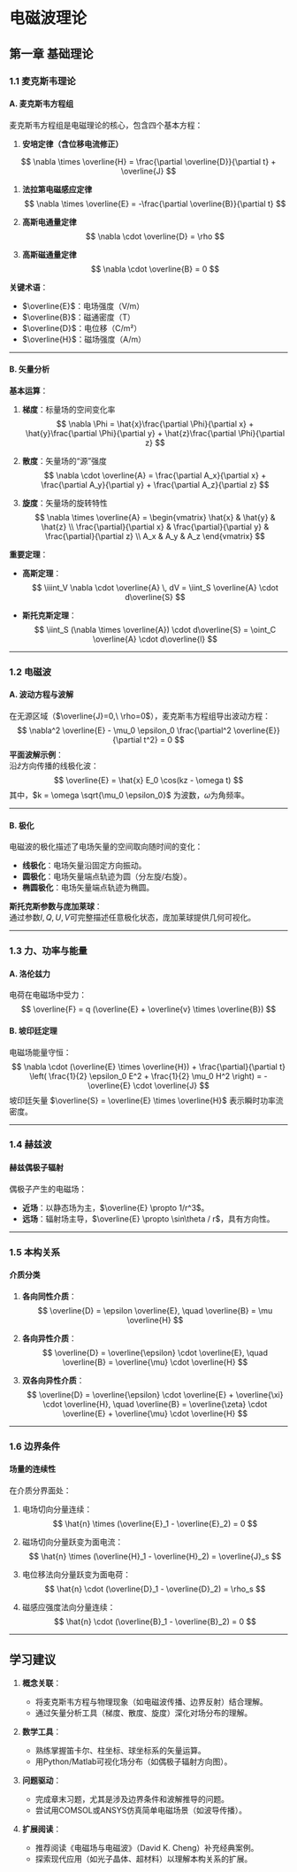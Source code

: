 

# 电磁波理论

## 第一章 基础理论

### 1.1 麦克斯韦理论

#### A. 麦克斯韦方程组
麦克斯韦方程组是电磁理论的核心，包含四个基本方程：

1. **安培定律（含位移电流修正）**  
  
 $$
   \nabla \times \overline{H} = \frac{\partial \overline{D}}{\partial t} + \overline{J}
$$
   
1. **法拉第电磁感应定律**  
$$
   \nabla \times \overline{E} = -\frac{\partial \overline{B}}{\partial t}
$$ 
   
2. **高斯电通量定律**  
$$
   \nabla \cdot \overline{D} = \rho
$$
   
3. **高斯磁通量定律**  
$$
   \nabla \cdot \overline{B} = 0
$$

**关键术语**：
- $\overline{E}$：电场强度（V/m）
- $\overline{B}$：磁通密度（T）
- $\overline{D}$：电位移（C/m²）
- $\overline{H}$：磁场强度（A/m）

---

#### B. 矢量分析
**基本运算**：
1. **梯度**：标量场的空间变化率  
$$
   \nabla \Phi = \hat{x}\frac{\partial \Phi}{\partial x} + \hat{y}\frac{\partial \Phi}{\partial y} + \hat{z}\frac{\partial \Phi}{\partial z}
$$
   
2. **散度**：矢量场的“源”强度  
$$
   \nabla \cdot \overline{A} = \frac{\partial A_x}{\partial x} + \frac{\partial A_y}{\partial y} + \frac{\partial A_z}{\partial z}
$$
   
3. **旋度**：矢量场的旋转特性  
$$
   \nabla \times \overline{A} = \begin{vmatrix}
   \hat{x} & \hat{y} & \hat{z} \\
   \frac{\partial}{\partial x} & \frac{\partial}{\partial y} & \frac{\partial}{\partial z} \\
   A_x & A_y & A_z
   \end{vmatrix}
$$

**重要定理**：
- **高斯定理**：  
$$
  \iiint_V \nabla \cdot \overline{A} \, dV = \iint_S \overline{A} \cdot d\overline{S}
$$
  
- **斯托克斯定理**：  
$$
  \iint_S (\nabla \times \overline{A}) \cdot d\overline{S} = \oint_C \overline{A} \cdot d\overline{l}
$$

---

### 1.2 电磁波

#### A. 波动方程与波解
在无源区域（$\overline{J}=0,\ \rho=0$），麦克斯韦方程组导出波动方程：
$$
\nabla^2 \overline{E} - \mu_0 \epsilon_0 \frac{\partial^2 \overline{E}}{\partial t^2} = 0
$$
**平面波解示例**：  
沿$\hat{z}$方向传播的线极化波：
$$
\overline{E} = \hat{x} E_0 \cos(kz - \omega t)
$$
其中，$k = \omega \sqrt{\mu_0 \epsilon_0}$ 为波数，$\omega$为角频率。

---

#### B. 极化
电磁波的极化描述了电场矢量的空间取向随时间的变化：
- **线极化**：电场矢量沿固定方向振动。
- **圆极化**：电场矢量端点轨迹为圆（分左旋/右旋）。
- **椭圆极化**：电场矢量端点轨迹为椭圆。

**斯托克斯参数与庞加莱球**：  
通过参数$I, Q, U, V$可完整描述任意极化状态，庞加莱球提供几何可视化。

---

### 1.3 力、功率与能量

#### A. 洛伦兹力
电荷在电磁场中受力：
$$
\overline{F} = q (\overline{E} + \overline{v} \times \overline{B})
$$

#### B. 坡印廷定理
电磁场能量守恒：
$$
\nabla \cdot (\overline{E} \times \overline{H}) + \frac{\partial}{\partial t} \left( \frac{1}{2} \epsilon_0 E^2 + \frac{1}{2} \mu_0 H^2 \right) = -\overline{E} \cdot \overline{J}
$$
坡印廷矢量 $\overline{S} = \overline{E} \times \overline{H}$ 表示瞬时功率流密度。

---

### 1.4 赫兹波

#### 赫兹偶极子辐射
偶极子产生的电磁场：
- **近场**：以静态场为主，$\overline{E} \propto 1/r^3$。
- **远场**：辐射场主导，$\overline{E} \propto \sin\theta / r$，具有方向性。

---

### 1.5 本构关系

#### 介质分类
1. **各向同性介质**：  
   $$
   \overline{D} = \epsilon \overline{E}, \quad \overline{B} = \mu \overline{H}
   $$
   
2. **各向异性介质**：  
   $$
   \overline{D} = \overline{\epsilon} \cdot \overline{E}, \quad \overline{B} = \overline{\mu} \cdot \overline{H}
   $$
   
3. **双各向异性介质**：  
   $$
   \overline{D} = \overline{\epsilon} \cdot \overline{E} + \overline{\xi} \cdot \overline{H}, \quad \overline{B} = \overline{\zeta} \cdot \overline{E} + \overline{\mu} \cdot \overline{H}
   $$
---

### 1.6 边界条件

#### 场量的连续性
在介质分界面处：
1. 电场切向分量连续：  
   $$
   \hat{n} \times (\overline{E}_1 - \overline{E}_2) = 0
   $$
   
2. 磁场切向分量跃变为面电流：  
   $$
   \hat{n} \times (\overline{H}_1 - \overline{H}_2) = \overline{J}_s
   $$
   
3. 电位移法向分量跃变为面电荷：  
   $$
   \hat{n} \cdot (\overline{D}_1 - \overline{D}_2) = \rho_s
   $$
   
4. 磁感应强度法向分量连续：  
   $$
   \hat{n} \cdot (\overline{B}_1 - \overline{B}_2) = 0
   $$

---

## 学习建议

1. **概念关联**：  
   - 将麦克斯韦方程与物理现象（如电磁波传播、边界反射）结合理解。
   - 通过矢量分析工具（梯度、散度、旋度）深化对场分布的理解。

2. **数学工具**：  
   - 熟练掌握笛卡尔、柱坐标、球坐标系的矢量运算。
   - 用Python/Matlab可视化场分布（如偶极子辐射方向图）。

3. **问题驱动**：  
   - 完成章末习题，尤其是涉及边界条件和波解推导的问题。
   - 尝试用COMSOL或ANSYS仿真简单电磁场景（如波导传播）。

4. **扩展阅读**：  
   - 推荐阅读《电磁场与电磁波》（David K. Cheng）补充经典案例。
   - 探索现代应用（如光子晶体、超材料）以理解本构关系的扩展。


